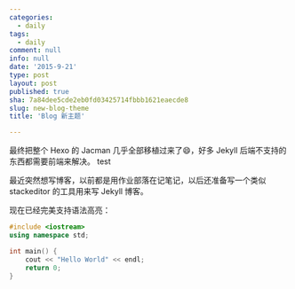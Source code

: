 ```yaml
---
categories:
  - daily
tags:
  - daily
comment: null
info: null
date: '2015-9-21'
type: post
layout: post
published: true
sha: 7a84dee5cde2eb0fd03425714fbbb1621eaecde8
slug: new-blog-theme
title: 'Blog 新主题'

---
```


最终把整个 Hexo 的 Jacman 几乎全部移植过来了:smile:，好多 Jekyll 后端不支持的东西都需要前端来解决。
test
<!--more-->

最近突然想写博客，以前都是用作业部落在记笔记，以后还准备写一个类似 stackeditor 的工具用来写 Jekyll 博客。

现在已经完美支持语法高亮：

```cpp
#include <iostream>
using namespace std;

int main() {
    cout << "Hello World" << endl;
    return 0;
}
```